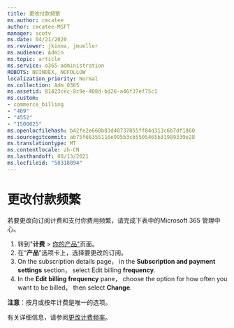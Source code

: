 ```yaml
---
title: 更改付款频繁
ms.author: cmcatee
author: cmcatee-MSFT
manager: scotv
ms.date: 04/21/2020
ms.reviewer: jkinma, jmueller
ms.audience: Admin
ms.topic: article
ms.service: o365-administration
ROBOTS: NOINDEX, NOFOLLOW
localization_priority: Normal
ms.collection: Adm_O365
ms.assetid: 81423cec-8c9e-408d-bd26-a46f37ef75c1
ms.custom:
- commerce_billing
- "469"
- "4552"
- "1500025"
ms.openlocfilehash: b42fe2e660b83d40737855ff84d313c6b7df1860
ms.sourcegitcommit: ab75f66355116e995b3cb5505465b31989339e28
ms.translationtype: MT
ms.contentlocale: zh-CN
ms.lasthandoff: 08/13/2021
ms.locfileid: "58318894"
---
```

# <a name="change-how-often-you-pay"></a>更改付款频繁

若要更改向订阅计费和支付你费用频繁，请完成下表中的Microsoft 365 管理中心。

1. 转到"**计费**  >  [你的产品"](https://go.microsoft.com/fwlink/p/?linkid=842054)页面。
2. 在“**产品**”选项卡上，选择要更改的订阅。
3. On the subscription details page， in the **Subscription and payment settings** section， select Edit billing **frequency**.
4. In the **Edit billing frequency** pane， choose the option for how often you want to be billed， then select **Change**.

**注意**：按月或按年计费是唯一的选项。

有关详细信息，请参阅[更改计费频率](https://docs.microsoft.com/microsoft-365/commerce/billing-and-payments/change-payment-frequency)。